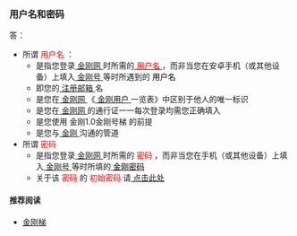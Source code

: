 ### 用户名和密码
答：
- 所谓<font color="Red"> 用户名 </font>：
  - 是指您登录[ 金刚网 ](https://a2zitpro.github.io/web/kksitecn)时所需的[<font color="Red"> 用户名 </font>](https://a2zitpro.github.io/web/kkusername&passwdonkksitecn)，而非当您在安卓手机（或其他设备）上填入[ 金刚号 ](https://a2zitpro.github.io/web/kkid)等时所遇到的<font color="Black"> 用户名 </font>
  - 即您的[ 注册邮箱 ](https://a2zitpro.github.io/web/注册邮箱)名
  - 是您在[ 金刚网 ](https://a2zitpro.github.io/web/kksitecn)《[ 金刚用户 ](https://a2zitpro.github.io/web/kkuser)一览表》中区别于他人的唯一标识
  - 是您在[ 金刚网 ](https://a2zitpro.github.io/web/kksitecn)的通行证一一每次登录均需您正确填入
  - 是您使用 金刚1.0金刚号梯 的前提
  - 是您与[ 金刚 ](https://a2zitpro.github.io/web/a2zitpro)沟通的管道
- 所谓<font color="Red"> 密码 </font>
  - 是指您登录[ 金刚网 ](https://a2zitpro.github.io/web/kksitecn)时所需的<font color="Red"> 密码 </font>，而非当您在手机（或其他设备）上填入[ 金刚号 ](https://a2zitpro.github.io/web/kkid)等时所填的[ <font color="Black"> 金刚密码 </font> ](https://a2zitpro.github.io/web/parametersofkkid)
  - 关于该<font color="Red"> 密码 </font>的<font color="Red"> 初始密码 </font>请[ 点击此处 ](https://a2zitpro.github.io/web/initialpasswordforloginkksitecn)
 

#### 推荐阅读
- [金刚梯](https://a2zitpro.github.io/web/dlb)
